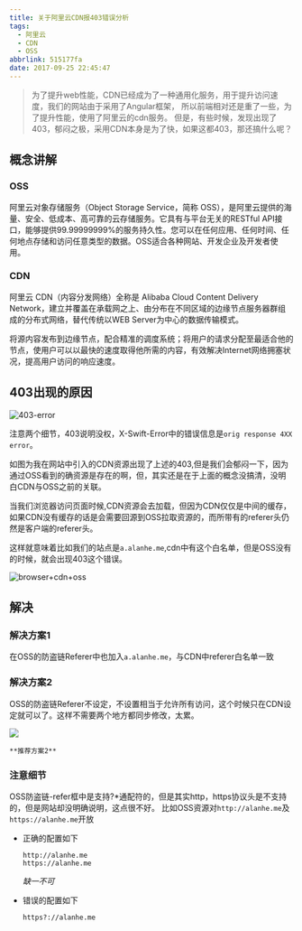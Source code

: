 ```yaml
---
title: 关于阿里云CDN报403错误分析
tags:
  - 阿里云
  - CDN
  - OSS
abbrlink: 515177fa
date: 2017-09-25 22:45:47
---
```

> 为了提升web性能，CDN已经成为了一种通用化服务，用于提升访问速度，我们的网站由于采用了Angular框架，
所以前端相对还是重了一些，为了提升性能，使用了阿里云的cdn服务。
但是，有些时候，发现出现了403，郁闷之极，采用CDN本身是为了快，如果这都403，那还搞什么呢？


## 概念讲解

### OSS

阿里云对象存储服务（Object Storage Service，简称 OSS），是阿里云提供的海量、安全、低成本、高可靠的云存储服务。它具有与平台无关的RESTful API接口，能够提供99.99999999%的服务持久性。您可以在任何应用、任何时间、任何地点存储和访问任意类型的数据。OSS适合各种网站、开发企业及开发者使用。

### CDN

阿里云 CDN（内容分发网络）全称是 Alibaba Cloud Content Delivery Network，建立并覆盖在承载网之上、由分布在不同区域的边缘节点服务器群组成的分布式网络，替代传统以WEB Server为中心的数据传输模式。

将源内容发布到边缘节点，配合精准的调度系统；将用户的请求分配至最适合他的节点，使用户可以以最快的速度取得他所需的内容，有效解决Internet网络拥塞状况，提高用户访问的响应速度。

## 403出现的原因

![403-error](//static.1991421.cn/blog/2017-09-25-145738.jpg)

注意两个细节，403说明没权，X-Swift-Error中的错误信息是`orig response 4XX error`。

如图为我在网站中引入的CDN资源出现了上述的403,但是我们会郁闷一下，因为通过OSS看到的确资源是存在的啊，但，其实还是在于上面的概念没搞清，没明白CDN与OSS之前的关联。

当我们浏览器访问页面时候,CDN资源会去加载，但因为CDN仅仅是中间的缓存，如果CDN没有缓存的话是会需要回源到OSS拉取资源的，而所带有的referer头仍然是客户端的referer头。

这样就意味着比如我们的站点是`a.alanhe.me`,cdn中有这个白名单，但是OSS没有的时候，就会出现403这个错误。

![browser+cdn+oss](//static.1991421.cn/blog/2017-09-25-150102.jpg)

## 解决
### 解决方案1

在OSS的防盗链Referer中也加入`a.alanhe.me`，与CDN中referer白名单一致

### 解决方案2
OSS的防盗链Referer不设定，不设置相当于允许所有访问，这个时候只在CDN设定就可以了。这样不需要两个地方都同步修改，太累。

![](//static.1991421.cn/blog/2018-03-07-143030.png)

`**推荐方案2**`

### 注意细节

OSS防盗链-refer框中是支持?*通配符的，但是其实http，https协议头是不支持的，但是网站却没明确说明，这点很不好。
比如OSS资源对`http://alanhe.me`及`https://alanhe.me`开放

+ 正确的配置如下
    ```
    http://alanhe.me
    https://alanhe.me
    ```
    *缺一不可*

+ 错误的配置如下
    
    ```
    https?://alanhe.me
    ```
